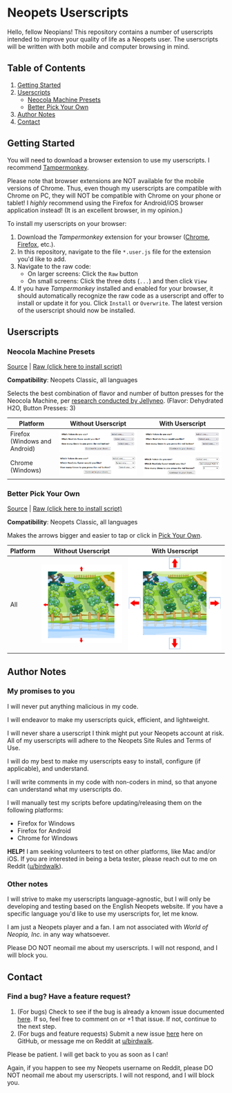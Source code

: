 # Neopets Userscripts

Hello, fellow Neopians! This repository contains a number of userscripts intended to improve your quality of life as a Neopets user. The userscripts will be written with both mobile and computer browsing in mind.

## Table of Contents
1. [Getting Started](#getting-started)
2. [Userscripts](#userscripts)
    - [Neocola Machine Presets](#neocola-machine-presets)
    - [Better Pick Your Own](#better-pick-your-own)
3. [Author Notes](#author-notes)
4. [Contact](#contact)

## Getting Started

You will need to download a browser extension to use my userscripts. I recommend [Tampermonkey](https://www.tampermonkey.net/).

Please note that browser extensions are NOT available for the mobile versions of Chrome. Thus, even though my userscripts are compatible with Chrome on PC, they will NOT be compatible with Chrome on your phone or tablet! I *highly* recommend using the Firefox for Android/iOS browser application instead! (It is an excellent browser, in my opinion.)

To install my userscripts on your browser:
1. Download the *Tampermonkey* extension for your browser ([Chrome](https://chromewebstore.google.com/detail/tampermonkey/dhdgffkkebhmkfjojejmpbldmpobfkfo?hl=en&pli=1), [Firefox](https://addons.mozilla.org/en-US/firefox/addon/tampermonkey/), etc.). 
2. In this repository, navigate to the file `*.user.js` file for the extension you'd like to add. 
3. Navigate to the raw code:
    * On larger screens: Click the `Raw` button
    * On small screens: Click the three dots (`...`) and then click `View` 
4. If you have *Tampermonkey* installed and enabled for your browser, it should automatically recognize the raw code as a userscript and offer to install or update it for you. Click `Install` or `Overwrite`. The latest version of the userscript should now be installed.

## Userscripts

### Neocola Machine Presets

[Source](userscripts/NeocolaMachinePresets.user.js) | [Raw (click here to install script)](userscripts/NeocolaMachinePresets.user.js)

**Compatibility**: Neopets Classic, all languages

Selects the best combination of flavor and number of button presses for the Neocola Machine, per [research conducted by Jellyneo](https://www.jellyneo.net/?go=neocolamachine). (Flavor: Dehydrated H2O, Button Presses: 3)

| Platform  | Without Userscript | With Userscript |
| ------------- | ------------- | ----------- |
| Firefox (Windows and Android)  | ![Screenshot of Neocola Machine form without the userscript - Mozilla Firefox for Windows](assets/NeocolaMachinePresets/ffx_web1.png) | ![Screenshot of Neocola Machine form with the userscript - Mozilla Firefox for Windows](assets/NeocolaMachinePresets/ffx_web1.png) |
| Chrome (Windows) | ![Screenshot of Neocola Machine form with the userscript - Chrome for Windows](assets/NeocolaMachinePresets/chrome_web1.png) | ![Screenshot of Neocola Machine form with the userscript - Chrome for Windows](assets/NeocolaMachinePresets/chrome_web2.png) |

### Better Pick Your Own

[Source](userscripts/PickYourOwn.user.js) | [Raw (click here to install script)](userscripts/PickYourOwn.user.js)

**Compatibility**: Neopets Classic, all languages

Makes the arrows bigger and easier to tap or click in [Pick Your Own](https://www.neopets.com/medieval/pickyourown_index.phtml?).

| Platform  | Without Userscript | With Userscript |
| --------- | ------------------ | --------------- |
| All       | ![Screenshot of Pick Your Own without the userscript - Firefox for Windows](assets/PickYourOwn/ffx_web1.png) | ![Screenshot of Pick Your Own with the userscript - Firefox for Windows](assets/PickYourOwn/ffx_web2.png) |
## Author Notes
### My promises to you
I will never put anything malicious in my code.

I will endeavor to make my userscripts quick, efficient, and lightweight.

I will never share a userscript I think might put your Neopets account at risk. All of my userscripts will adhere to the Neopets Site Rules and Terms of Use. 

I will do my best to make my userscripts easy to install, configure (if applicable), and understand.

I will write comments in my code with non-coders in mind, so that anyone can understand what my userscripts do.

I will manually test my scripts before updating/releasing them on the following platforms:
* Firefox for Windows
* Firefox for Android
* Chrome for Windows

**HELP!** I am seeking volunteers to test on other platforms, like Mac and/or iOS. If you are interested in being a beta tester, please reach out to me on Reddit ([u/birdwalk](https://www.reddit.com/user/birdwalk/)).

### Other notes
I will strive to make my userscripts language-agnostic, but I will only be developing and testing based on the English Neopets website. If you have a specific language you'd like to use my userscripts for, let me know.

I am just a Neopets player and a fan. I am not associated with *World of Neopia, Inc.* in any way whatsoever.

Please DO NOT neomail me about my userscripts. I will not respond, and I will block you.

## Contact

### Find a bug? Have a feature request?
1. (For bugs) Check to see if the bug is already a known issue documented [here](https://github.com/birdwalk0/neopets-userscripts/issues). If so, feel free to comment on or +1 that issue. If not, continue to the next step.
2. (For bugs and feature requests) Submit a new issue [here](https://github.com/birdwalk0/neopets-userscripts/issues/new/choose) here on GitHub, or message me on Reddit at [u/birdwalk](https://www.reddit.com/user/birdwalk/).

Please be patient. I will get back to you as soon as I can!

Again, if you happen to see my Neopets username on Reddit, please DO NOT neomail me about my userscripts. I will not respond, and I will block you.